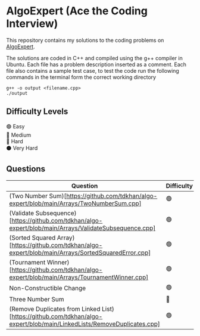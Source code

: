 # AlgoExpert (Ace the Coding Interview)
This repository contains my solutions to the coding problems on [AlgoExpert](https://www.algoexpert.io).

The solutions are coded in C++ and compiled using the g++ compiler in Ubuntu. Each file has a problem description inserted as a comment. Each file also contains a sample test case, to test the code run the following commands in the terminal form the correct working directory
```
g++ -o output <filename.cpp>
./output
```

## Difficulty Levels

🟢 Easy  
🔵 Medium  
🔴 Hard  
⚫️ Very Hard

## Questions

| Question                                                                                                                      | Difficulty | Category             | 
| ----------------------------------------------------------------------------------------------------------------------------- | ---------- | -------------------- | 
| (Two Number Sum)[https://github.com/tdkhan/algo-expert/blob/main/Arrays/TwoNumberSum.cpp]                                     | 🟢         | Arrays               | 
| (Validate Subsequence)[https://github.com/tdkhan/algo-expert/blob/main/Arrays/ValidateSubsequence.cpp]                        | 🟢         | Arrays               | 
| (Sorted Squared Array)[https://github.com/tdkhan/algo-expert/blob/main/Arrays/SortedSquaredError.cpp]                         | 🟢         | Arrays               | 
| (Tournament Winner)[https://github.com/tdkhan/algo-expert/blob/main/Arrays/TournamentWinner.cpp]                              | 🟢         | Arrays               |
| Non-Constructible Change                                                                                                      | 🟢         | Arrays               |
| Three Number Sum                                                                                                              | 🔵         | Arrays               |
| (Remove Duplicates from Linked List)[https://github.com/tdkhan/algo-expert/blob/main/LinkedLists/RemoveDuplicates.cpp]        | 🟢         | Linked Lists         |